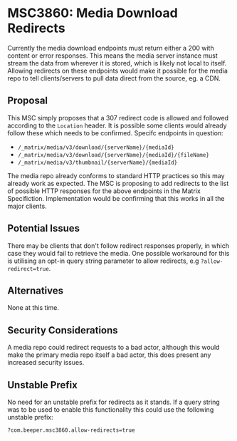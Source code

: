 # MSC3860: Media Download Redirects

Currently the media download endpoints must return either a 200 with content or error responses. This
means the media server instance must stream the data from wherever it is stored, which is likely not
local to itself. Allowing redirects on these endpoints would  make it possible for the media repo to
tell clients/servers to pull data direct from the source, eg. a CDN.

## Proposal

This MSC simply proposes that a 307 redirect code is allowed and followed according to the `Location`
header. It is possible some clients would already follow these which needs to be confirmed. Specifc
endpoints in question:

+ `/_matrix/media/v3/download/{serverName}/{mediaId}`
+ `/_matrix/media/v3/download/{serverName}/{mediaId}/{fileName}`
+ `/_matrix/media/v3/thumbnail/{serverName}/{mediaId}`

The media repo already conforms to standard HTTP practices so this may already work as expected. The
MSC is proposing to add redirects to the list of possible HTTP responses for the above endpoints in
the Matrix Specifiction. Implementation would be confirming that this works in all the major clients.

## Potential Issues

There may be clients that don't follow redirect responses properly, in which case they would fail
to retrieve the media. One possible workaround for this is utilising an opt-in query string parameter
to allow redirects, e.g `?allow-redirect=true`.

## Alternatives

None at this time.

## Security Considerations

A media repo could redirect requests to a bad actor, although this would make the primary media
repo itself a bad actor, this does present any increased security issues.

## Unstable Prefix

No need for an unstable prefix for redirects as it stands. If a query string was to be used to
enable this functionality this could use the following unstable prefix:

```
?com.beeper.msc3860.allow-redirects=true
```
